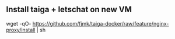 ## Install taiga + letschat on new VM

wget -qO- https://github.com/fjmk/taiga-docker/raw/feature/nginx-proxy/install | sh

